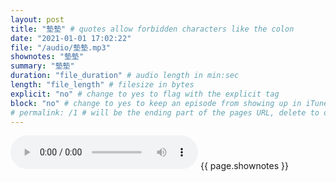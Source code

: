 ```yaml
---
layout: post
title: "墊墊" # quotes allow forbidden characters like the colon
date: "2021-01-01 17:02:22"
file: "/audio/墊墊.mp3"
shownotes: "墊墊"
summary: "墊墊"
duration: "file_duration" # audio length in min:sec
length: "file_length" # filesize in bytes
explicit: "no" # change to yes to flag with the explicit tag
block: "no" # change to yes to keep an episode from showing up in iTunes
# permalink: /1 # will be the ending part of the pages URL, delete to default to the title
---
```


<audio controls>
<source src="{{site.url}}{{site.baseurl}}{{ page.file }}" type="audio/x-mp3">
Your browser does not support the audio element.
</audio>
{{ page.shownotes }}
